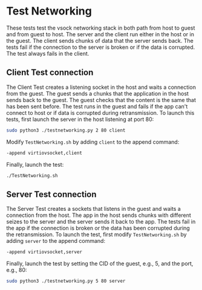 # Test Networking
These tests test the vsock networking stack in both path from host to guest and from guest to host. The server and the client run either in the host or in the guest. The client sends chunks of data that the server sends back. The tests fail if the connection to the server is broken or if the data is corrupted. The test always fails in the client.

## Client Test connection
The Client Test creates a listening socket in the host and waits a connection from the guest. The guest sends a chunks that the application in the host sends back to the guest. The guest checks that the content is the same that has been sent before. The test runs in the guest and fails if the app can't connect to host or if data is corrupted during retransmission. To launch this tests, first launch the server in the host listening at port 80: 
```bash
sudo python3 ./testnetworking.py 2 80 client
```
Modify `TestNetworking.sh` by adding `client` to the append command:
```bash
-append virtiovsocket,client
```
Finally, launch the test:
```bash
./TestNetworking.sh
```
## Server Test connection
The Server Test creates a sockets that listens in the guest and waits a connection from the host. The app in the host sends chunks with different seizes to the server and the server sends it back to the app. The tests fail in the app if the connection is broken or the data has been corrupted during the retransmission. To launch the test, first modify `TestNetworking.sh` by adding `server` to the append command:
```bash
-append virtiovsocket,server
```
Finally, launch the test by setting the CID of the guest, e.g., 5, and the port, e.g., 80:
```bash
sudo python3 ./testnetworking.py 5 80 server
```
